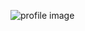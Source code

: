 ![profile image](https://avatars.githubusercontent.com/u/112265744?s=400&u=0b2c4944d089e6df9e87ef36675fbdb35b6a09a8&v=4)

